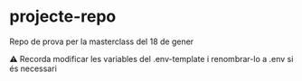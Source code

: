 # projecte-repo

Repo de prova per la masterclass del 18 de gener

⚠ Recorda modificar les variables del .env-template i renombrar-lo a .env si és necessari